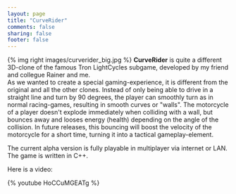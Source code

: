```yaml
---
layout: page
title: "CurveRider"
comments: false
sharing: false
footer: false
---
```


{% img right images/curverider_big.jpg %}
**CurveRider** is quite a different 3D-clone of the famous Tron LightCycles subgame, developed by my friend and collegue Rainer and me.  
As we wanted to create a special gaming-experience, it is different from the original and all the other clones. Instead of only being able to drive in a straight line and turn by 90 degrees, the player can smoothly turn as in normal racing-games, resulting in smooth curves or "walls". The motorcycle of a player doesn't explode immediately when colliding with a wall, but bounces away and looses energy (health) depending on the angle of the collision. In future releases, this bouncing will boost the velocity of the motorcycle for a short time, turning it into a tactical gameplay-element.

The current alpha version is fully playable in multiplayer via internet or LAN. The game is written in C++.

Here is a video:

{% youtube HoCCuMGEATg %}

